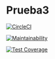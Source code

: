 # Prueba3
[![CircleCI](https://circleci.com/gh/LucianoToneatti/python_app.svg?style=svg)](https://circleci.com/gh/NdagiStanley/python_app)

[![Maintainability](https://api.codeclimate.com/v1/badges/330a8997ef0b5967a446/maintainability)](https://codeclimate.com/github/um-computacion-tm/scrabble-2023-LucianoToneatti/maintainability)

[![Test Coverage](https://api.codeclimate.com/v1/badges/330a8997ef0b5967a446/test_coverage)](https://codeclimate.com/github/um-computacion-tm/scrabble-2023-LucianoToneatti/test_coverage)
